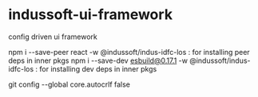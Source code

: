 # indussoft-ui-framework
config driven ui framework

npm i --save-peer react -w @indussoft/indus-idfc-los : for installing peer deps in inner pkgs
npm i --save-dev esbuild@0.17.1 -w @indussoft/indus-idfc-los : for installing dev deps in inner pkgs

git config --global core.autocrlf false
